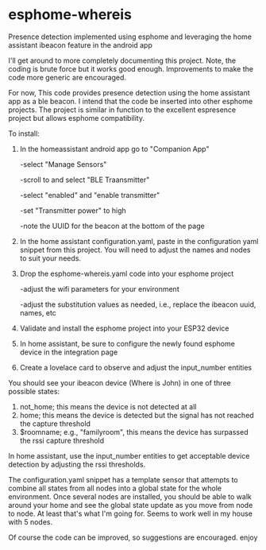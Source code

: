 # esphome-whereis
Presence detection implemented using esphome and leveraging the
home assistant ibeacon feature in the android app

I'll get around to more completely documenting this project.
Note, the coding is brute force but it works good enough. Improvements to make the code more generic are encouraged.

For now, 
This code provides presence detection using the home assistant app
as a ble beacon. I intend that the code be inserted into other esphome projects. The project is similar in function to the 
excellent espresence project but allows esphome compatibility.

To install: 
1) In the homeassistant android app go to "Companion App"
          
     -select "Manage Sensors"

     -scroll to and select "BLE Traansmitter"

     -select "enabled" and "enable transmitter"

     -set "Transmitter power" to high

     -note the UUID for the beacon at the bottom of the page
     
2) In the home assistant configuration.yaml, paste in the configuration yaml snippet from this project. You will need to adjust the names and nodes to suit your needs.
3) Drop the esphome-whereis.yaml code into your esphome project 
    
    -adjust the wifi parameters for your environment 
    
    -adjust the substitution values as needed, i.e., replace the ibeacon uuid, names, etc
    
4) Validate and install the esphome project into your ESP32 device
5) In home assistant, be sure to configure the newly found esphome device in the integration page
6) Create a lovelace card to observe and adjust the input_number entities

You should see your ibeacon device (Where is John) in one of three possible states:
1) not_home; this means the device is not detected at all
2) home; this means the device is detected but the signal has not reached the capture threshold
3) $roomname; e.g., "familyroom", this means the device has surpassed the rssi capture threshold

In home assistant, use the input_number entities to get acceptable device detection by adjusting the rssi thresholds.

The configuration.yaml snippet has a template sensor that attempts to combine all states from all nodes into a global state for the whole environment. Once several nodes are installed, you should be able to walk around your home and see the global state update as you move from node to node. At least that's what I'm going for. Seems to work well in my house with 5 nodes.

Of course the code can be improved, so suggestions are encouraged.
enjoy
